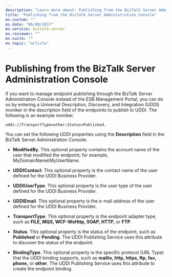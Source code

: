 ```yaml
---
description: "Learn more about: Publishing from the BizTalk Server Administration Console"
title: "Publishing from the BizTalk Server Administration Console"
ms.custom: ""
ms.date: "06/08/2017"
ms.service: biztalk-server
ms.reviewer: ""
ms.suite: ""
ms.topic: "article"
---
```

# Publishing from the BizTalk Server Administration Console
If you want to manage endpoint publishing through the BizTalk Server Administration Console instead of the ESB Management Portal, you can do so by entering a Universal Description, Discovery, and Integration (UDDI) moniker in the description field of the endpoints to publish to UDDI. The following is an example moniker.  
  
```  
uddi://TransportType=other;Status=Published.  
```  
  
 You can set the following UDDI properties using the **Description** field in the BizTalk Server Administration Console:  
  
-   **ModifiedBy**. This optional property contains the account name of the user that modified the endpoint; for example, MyDomainName\MyUserName.  
  
-   **UDDIContact**. This optional property is the contact name of the user defined for the UDDI Business Provider.  
  
-   **UDDIUserType**. This optional property is the user type of the user defined for the UDDI Business Provider.  
  
-   **UDDIEmail**. This optional property is the e-mail address of the user defined for the UDDI Business Provider.  
  
-   **TransportType**. This optional property is the endpoint adapter type, such as **FILE, MQS, WCF-WsHttp, SOAP, HTTP,** or **FTP**.  
  
-   **Status**. This optional property is the status of the endpoint, such as **Published** or **Pending**. The UDDI Publishing Service uses this attribute to discover the status of the endpoint.  
  
-   **BindingType**. This optional property is the specific protocol (URL Type) that the UDDI binding supports, such as **mailto, http, https, ftp, fax, phone,** or **other**. The UDDI Publishing Service uses this attribute to create the endpoint binding.
